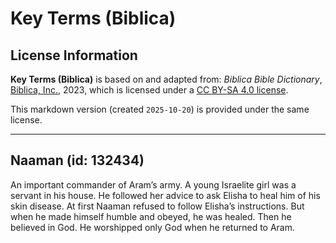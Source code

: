 # Key Terms (Biblica)

## License Information

**Key Terms (Biblica)** is based on and adapted from: _Biblica Bible Dictionary_, [Biblica, Inc.](https://www.biblica.com/), 2023, which is licensed under a [CC BY-SA 4.0 license](https://creativecommons.org/licenses/by-sa/4.0/legalcode.en).

This markdown version (created `2025-10-20`) is provided under the same license.



--------------------------------

## Naaman (id: 132434)

An important commander of Aram’s army. A young Israelite girl was a servant in his house. He followed her advice to ask Elisha to heal him of his skin disease. At first Naaman refused to follow Elisha’s instructions. But when he made himself humble and obeyed, he was healed. Then he believed in God. He worshipped only God when he returned to Aram.


